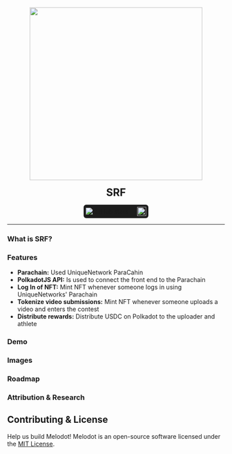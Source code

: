 <p align="center">
<br />
    <img src="https://github.com/user-attachments/assets/7e6b3290-e34f-4bc5-942e-2f88d1a50f84" width="400" alt=""/>
<br />
</p>
<p align="center"><strong style="font-size: 24px;">SRF</strong></p>
<p align="center" style="display: flex; justify-content: center; align-items: center;">
    <span style="display: inline-flex; align-items: center; background-color: #1c1c1c; padding: 5px; border-radius: 6px;">
        <img src="https://img.shields.io/github/stars/jjjutla/melodot?style=social" alt="GitHub stars"/>
        <span style="margin: 0 10px; color: white; font-size: 14px;"></span>
        <a href="https://www.easya.io/">
            <img src="https://github.com/user-attachments/assets/09cfc307-f04f-4225-8c3b-bc96c47583a6" alt="EasyA" style="height: 21px;"/>
        </a>
    </span>
</p>

---

### What is SRF?


### Features
- **Parachain:** Used UniqueNetwork ParaCahin
- **PolkadotJS API:** Is used to connect the front end to the Parachain
- **Log In of NFT:** Mint NFT whenever someone logs in using UniqueNetworks' Parachain
- **Tokenize video submissions:** Mint NFT whenever someone uploads a video and enters the contest
- **Distribute rewards:** Distribute USDC on Polkadot to the uploader and athlete

### Demo


### Images



### Roadmap



### Attribution & Research


## Contributing & License
Help us build Melodot! Melodot is an open-source software licensed under the [MIT License](https://github.com/jjjutla/melodot/blob/main/MIT-LICENSE.txt).

